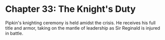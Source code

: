 # Chapter 33: The Knight's Duty

Pipkin's knighting ceremony is held amidst the crisis. He receives his full title and armor, taking on the mantle of leadership as Sir Reginald is injured in battle.
